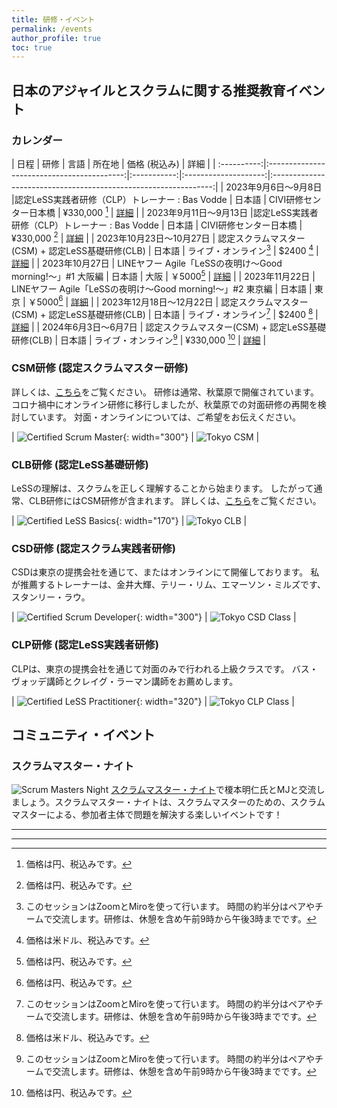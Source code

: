 ```yaml
---
title: 研修・イベント
permalink: /events
author_profile: true
toc: true
---
```

## 日本のアジャイルとスクラムに関する推奨教育イベント

### カレンダー

| 日程       |                  研修                  |   言語 | 所在地 | 価格 (税込み) |                             詳細                             |
| :----------:|:------------------------------------------:|:-----------:|:--------------------:|:---------------------------------------------------------------:|
| 2023年9月6日～9月8日 |認定LeSS実践者研修（CLP）トレーナー : Bas Vodde | 日本語 | CIVI研修センター日本橋 |     ¥330,000 [^yen]      | [詳細](https://www.odd-e.jp/training/course-detail/241) |
| 2023年9月11日～9月13日 |認定LeSS実践者研修（CLP）トレーナー : Bas Vodde | 日本語 | CIVI研修センター日本橋 |     ¥330,000 [^yen]      | [詳細](https://www.odd-e.jp/training/course-detail/250) |
| 2023年10月23日～10月27日 | 認定スクラムマスター(CSM) + 認定LeSS基礎研修(CLB)  | 日本語 | ライブ・オンライン[^virtual] |     $2400 [^usd]      | [詳細](https://training.tech-kai.com/tech/user/courses/376) |
| 2023年10月27日 | LINEヤフー Agile「LeSSの夜明け〜Good morning!〜」#1 大阪編 | 日本語 | 大阪 | ￥5000[^yen] | [詳細](https://lycorptech-jp.connpass.com/event/298347/) |
| 2023年11月22日 | LINEヤフー Agile「LeSSの夜明け〜Good morning!〜」#2 東京編 | 日本語 | 東京 | ￥5000[^yen] | [詳細](https://lycorptech-jp.connpass.com/event/299590/) |
| 2023年12月18日～12月22日 | 認定スクラムマスター(CSM) + 認定LeSS基礎研修(CLB) | 日本語 | ライブ・オンライン[^virtual] |     $2400 [^usd]      | [詳細](https://training.tech-kai.com/tech/user/courses/381) |
| 2024年6月3日～6月7日 | 認定スクラムマスター(CSM) + 認定LeSS基礎研修(CLB) | 日本語 | ライブ・オンライン[^virtual] |      ¥330,000 [^yen]      | [詳細](https://training.tech-kai.com/tech/user/courses/586) |

### CSM研修  (認定スクラムマスター研修)
詳しくは、[こちら](/CSM/)をご覧ください。
研修は通常、秋葉原で開催されています。コロナ禍中にオンライン研修に移行しましたが、秋葉原での対面研修の再開を検討しています。 対面・オンラインについては、ご希望をお伝えください。

| ![Certified Scrum Master](/images/scrum-alliance-csm-logo.png){: width="300"} | ![Tokyo CSM](/images/tokyo-CSM-class-wide-3.jpg) |

### CLB研修 (認定LeSS基礎研修)

LeSSの理解は、スクラムを正しく理解することから始まります。 したがって通常、CLB研修にはCSM研修が含まれます。
詳しくは、[こちら](/certified-less-basics-clb-course-description-jp/)をご覧ください。

| ![Certified LeSS Basics](/images/certified-less-basics.png){: width="170"} | ![Tokyo CLB](/images/tokyo-CLB-class.jpg) |


### CSD研修 (認定スクラム実践者研修)

CSDは東京の提携会社を通じて、またはオンラインにて開催しております。 私が推薦するトレーナーは、金井大輝、テリー・リム、エマーソン・ミルズです、スタンリー・ラウ。

| ![Certified Scrum Developer](/images/scrum-alliance-csd-logo.png){: width="300"} | ![Tokyo CSD Class](/images/tokyo-CSD-class.jpg) |



### CLP研修 (認定LeSS実践者研修)

CLPは、東京の提携会社を通じて対面のみで行われる上級クラスです。 バス・ヴォッデ講師とクレイグ・ラーマン講師をお薦めします。

| ![Certified LeSS Practitioner](/images/CLP.png){: width="320"} | ![Tokyo CLP Class](/images/tokyo-CLP-class.jpg) |

## コミュニティ・イベント

### スクラムマスター・ナイト

![Scrum Masters Night](/images/scrum-masters-night-1.jpg)
[スクラムマスター・ナイト](https://smn.connpass.com/)で榎本明仁氏とMJと交流しましょう。スクラムマスター・ナイトは、スクラムマスターのための、スクラムマスターによる、参加者主体で問題を解決する楽しいイベントです！

---

---
[^usd]: 価格は米ドル、税込みです。
[^yen]: 価格は円、税込みです。
[^virtual]: このセッションはZoomとMiroを使って行います。 時間の約半分はペアやチームで交流します。研修は、休憩を含め午前9時から午後3時までです。
